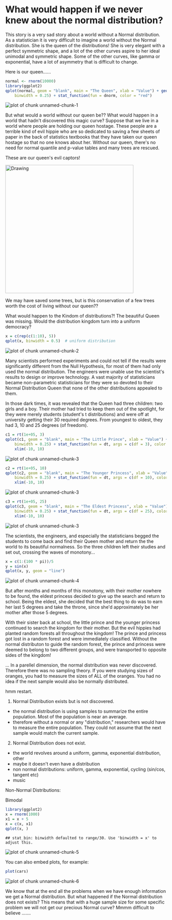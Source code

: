 What would happen if we never knew about the normal distribution?
========================================================

This story is a very sad story about a world without a Normal distribution.  As a statistician it is very difficult to imagine a world without the Normal distribution.  She is the queen of the distributions!  She is very elegant with a perfect symmetric shape, and a lot of the other curves aspire to her ideal unimodal and symmetric shape. Some of the other curves, like gamma or exponential, have a lot of asymmetry that is difficult to change. 


Here is our queen…...


```r
normal <- rnorm(10000)
library(ggplot2)
qplot(normal, geom = "blank", main = "The Queen", xlab = "Value") + geom_histogram(aes(y = ..density..), 
    binwidth = 0.25) + stat_function(fun = dnorm, color = "red")
```

![plot of chunk unnamed-chunk-1](figure/unnamed-chunk-1.png) 

But what would a world without our queen be?? What would happen in a world that hadn't discovered this magic curve?  Suppose that we live in a world where people are holding our queen hostage.  These people are a terrible kind of evil hippie who are so dedicated to saving a few sheets of paper in the back of statistics textbooks that they have taken our queen hostage so that no one knows about her.  Without our queen, there's no need for normal quantile and p-value tables and many trees are rescued.

These are our queen's evil captors!

<img src="http://flowerpower89.files.wordpress.com/2010/10/hippies.jpg" alt="Drawing" style="width: 400px;"/>

<!--  commented out original
![](http://flowerpower89.files.wordpress.com/2010/10/hippies.jpg =50x) 
-->

We may have saved some trees, but is this conservation of a few trees worth the cost of living without our queen?? 

What would happen to the Kindom of distributions?! The beautiful Queen was missing.  Would the distribution kingdom turn into a uniform democracy?

```r
x = c(rep(c(1:10), 5))
qplot(x, binwidth = 0.5)  # uniform distribution
```

![plot of chunk unnamed-chunk-2](figure/unnamed-chunk-2.png) 

Many scientists performed experiments and could not tell if the results were significantly different from the Null Hypothesis, for most of them had only used the normal distribution.  The engineers were unable use the scientist's results to design or improve technology.  A vast majority of statisticians became non-parametric statisticians for they were so devoted to their Normal Distribution Queen that none of the other distributions appealed to them.

In those dark times, it was revealed that the Queen had three children: two girls and a boy. Their mother had tried to keep them out of the spotlight, for they were merely students (student's t distributions) and were off at university getting their 30 required degrees.  From youngest to oldest, they had 3, 10 and 25 degrees (of freedom).

```r
c1 = rt(1e+05, 3)
qplot(c1, geom = "blank", main = "The Little Prince", xlab = "Value") + geom_histogram(aes(y = ..density..), 
    binwidth = 0.25) + stat_function(fun = dt, args = c(df = 3), color = "green") + 
    xlim(-10, 10)
```

![plot of chunk unnamed-chunk-3](figure/unnamed-chunk-31.png) 

```r
c2 = rt(1e+05, 10)
qplot(c2, geom = "blank", main = "The Younger Princess", xlab = "Value") + geom_histogram(aes(y = ..density..), 
    binwidth = 0.25) + stat_function(fun = dt, args = c(df = 10), color = "blue") + 
    xlim(-10, 10)
```

![plot of chunk unnamed-chunk-3](figure/unnamed-chunk-32.png) 

```r
c3 = rt(1e+05, 25)
qplot(c3, geom = "blank", main = "The Eldest Princess", xlab = "Value") + geom_histogram(aes(y = ..density..), 
    binwidth = 0.25) + stat_function(fun = dt, args = c(df = 25), color = "purple") + 
    xlim(-10, 10)
```

![plot of chunk unnamed-chunk-3](figure/unnamed-chunk-33.png) 

The scientists, the engineers, and especially the statisticians begged the students to come back and find their Queen mother and return the the world to its beautiful normalness.  So the three children left their studies and set out, crossing the waves of monotony...

```r
x = c(1:(100 * pi))/5
y = sin(x)
qplot(x, y, geom = "line")
```

![plot of chunk unnamed-chunk-4](figure/unnamed-chunk-4.png) 


But after months and months of this monotony, with their mother nowhere to be found, the eldest princess decided to give up the search and return to school.  Being the eldest, she decided that the best thing to do was to earn her last 5 degrees and take the throne, since she'd approximately be her mother after those 5 degrees. 

With their sister back at school, the little prince and the younger princess continued to search the kingdom for their mother. But the evil hippies had planted random forests all throughout the kingdom! The prince and princess got lost in a random forest and were immediately classified. Without the normal distributon to guide the random forest, the prince and princess were deemed to belong to two different groups, and were transported to opposite sides of the kingdom!





...
In a parellel dimension, the normal distribution was never discovered.  Therefore there was no sampling theory.  If you were studying sizes of oranges, you had to measure the sizes of ALL of the oranges. You had no idea if the next sample would also be normally distributed.  

hmm restart. 

1) Normal Distribution exists but is not discovered.
- the normal distribution is using samples to summarize the entire population.  Most of the population is near an average.
- therefore without a normal or any "distribution," researchers would have to measure the entire population. They could not assume that the next sample would match the current sample.

2) Normal Distribution does not exist.
- the world revolves around a uniform, gamma, exponential distribution, other
- maybe it doesn't even have a distribution
- non normal distributions: uniform, gamma, exponential, cycling (sin/cos, tangent etc)
- music

Non-Normal Distributions:

Bimodal

```r
library(ggplot2)
x = rnorm(1000)
x1 = x + 5
x = c(x, x1)
qplot(x, )
```

```
## stat_bin: binwidth defaulted to range/30. Use 'binwidth = x' to adjust this.
```

![plot of chunk unnamed-chunk-5](figure/unnamed-chunk-5.png) 



You can also embed plots, for example:


```r
plot(cars)
```

![plot of chunk unnamed-chunk-6](figure/unnamed-chunk-6.png) 



We know that at the end all the problems when we have enough information we get a Normal distribution. But what happened if the Normal distribution does not exists? This means that with a huge sample size for some specific problem we will not get our precious Normal curve? Mmmm  difficult to believe …….
